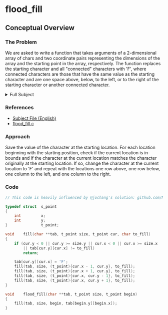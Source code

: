 # flood_fill

## Conceptual Overview
### The Problem
We are asked to write a function that takes arguments of a 2-dimensional array of chars and two coordinate pairs representing the dimensions of the array and the starting point in the array, respectively. The function replaces the starting character and all "connected" characters with 'F', where connected characters are those that have the same value as the starting character and are one space above, below, to the left, or to the right of the starting character or another connected character.

<details>
	<summary>Full Subject</summary>

```
	Assignment name  : flood_fill
	Expected files   : *.c, *.h
	Allowed functions: -
	--------------------------------------------------------------------------------

	Write a function that takes a char ** as a 2-dimensional array of char, a 
	t_point as the dimensions of this array and a t_point as the starting point.

	Starting from the given 'begin' t_point, this function fills an entire zone 
	by replacing characters inside with the character 'F'. A zone is an group of 
	the same character delimitated horizontally and vertically by other characters
	or the array boundry.

	The flood_fill function won't fill diagonally.

	The flood_fill function will be prototyped like this:
	  void  flood_fill(char **tab, t_point size, t_point begin);

	The t_point structure is prototyped like this:

	  typedef struct  s_point
	  {
	    int           x;
	    int           y;
	  }               t_point;

	Example:

	$> cat test.c
	#include <stdlib.h>
	#include <stdio.h>
	#include "flood_fill.h"

	char** make_area(char** zone, t_point size)
	{
		char** new;

		new = malloc(sizeof(char*) * size.y);
		for (int i = 0; i < size.y; ++i)
		{
			new[i] = malloc(size.x + 1);
			for (int j = 0; j < size.x; ++j)
				new[i][j] = zone[i][j];
			new[i][size.x] = '\0';
		}

		return new;
	}

	int main(void)
	{
		t_point size = {8, 5};
		char *zone[] = {
			"11111111",
			"10001001",
			"10010001",
			"10110001",
			"11100001",
		};

		char**  area = make_area(zone, size);
		for (int i = 0; i < size.y; ++i)
			printf("%s\n", area[i]);
		printf("\n");

		t_point begin = {7, 4};
		flood_fill(area, size, begin);
		for (int i = 0; i < size.y; ++i)
			printf("%s\n", area[i]);
		return (0);
	}

	$> gcc flood_fill.c test.c -o test; ./test
	11111111
	10001001
	10010001
	10110001
	11100001

	FFFFFFFF
	F000F00F
	F00F000F
	F0FF000F
	FFF0000F
	$> 
```
</details>

### References
* [Subject File (English)](subject.en.txt)
* [flood_fill.c](flood_fill.c)

### Approach

Save the value of the character at the starting location. For each location beginning with the starting position, check if the current location is in-bounds and if the character at the current location matches the character originally at the starting location. If so, change the character at the current location to 'F' and repeat with the locations one row above, one row below, one column to the left, and one column to the right.

### Code
```C
// This code is heavily influenced by @jochang's solution: github.com/MagicHatJo

typedef struct	s_point
{
	int			x;
	int			y;
}				t_point;

void	fill(char **tab, t_point size, t_point cur, char to_fill)
{
	if (cur.y < 0 || cur.y >= size.y || cur.x < 0 || cur.x >= size.x
		|| tab[cur.y][cur.x] != to_fill)
		return;

	tab[cur.y][cur.x] = 'F';
	fill(tab, size, (t_point){cur.x - 1, cur.y}, to_fill);
	fill(tab, size, (t_point){cur.x + 1, cur.y}, to_fill);
	fill(tab, size, (t_point){cur.x, cur.y - 1}, to_fill);
	fill(tab, size, (t_point){cur.x, cur.y + 1}, to_fill);
}

void	flood_fill(char **tab, t_point size, t_point begin)
{
	fill(tab, size, begin, tab[begin.y][begin.x]);
}
```